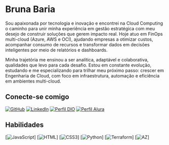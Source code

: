 # Bruna Baria
Sou apaixonada por tecnologia e inovação e encontrei na Cloud Computing o caminho para unir minha experiência em gestão estratégica com meu desejo de construir soluções que gerem impacto real. Hoje atuo em FinOps multi-cloud (Azure, AWS e OCI), ajudando empresas a otimizar custos, acompanhar consumo de recursos e transformar dados em decisões inteligentes por meio de relatórios e dashboards.

Minha trajetória me ensinou a ser analítica, adaptável e colaborativa, qualidades que levo para cada desafio. Estou em constante evolução, estudando e me especializando para trilhar meu próximo passo: crescer em Engenharia de Cloud, com foco em infraestrutura, automação e eficiência em ambientes multi-cloud.

## Conecte-se comigo
[![GitHub](https://img.shields.io/badge/GitHub-000?style=for-the-badge&logo=github&logoColor=fff)](https://https://github.com/BrunaBaria)
[![LinkedIn](https://img.shields.io/badge/LinkedIn-000?style=for-the-badge&logo=linkedin&logoColor=0E76A8)]((https://www.linkedin.com/in/bruna-baria/))
[![Perfil DIO](https://img.shields.io/badge/-Meu%20Perfil%20na%20DIO-000?style=for-the-badge)](https://web.dio.me/users/brumorimitsu/)
[![Perfil Alura](https://img.shields.io/badge/-Meu%20Perfil%20na%20alura-000?style=for-the-badge)](https://cursos.alura.com.br/user/bruna290790)


## Habilidades

[![JavaScript](https://img.shields.io/badge/javascript-000?style=for-the-badge&logo=javascript&logoColor)]
[![HTML](https://img.shields.io/badge/html5-000?style=for-the-badge&logo=html5&logoColor)]
[![CSS3](https://img.shields.io/badge/CSS3-000?style=for-the-badge&logo=CSS3&logoColor)]
[![Python](https://img.shields.io/badge/Python-000?style=for-the-badge&logo=Python&logoColor)]
[![Terraform](https://img.shields.io/badge/Terraform-7B42BC?style=for-the-badge&logo=terraform&logoColor=white)]
[![AZ](https://img.shields.io/badge/microsoft%20azure-0089D6?style=for-the-badge&logo=icloud&logoColor=white)]


